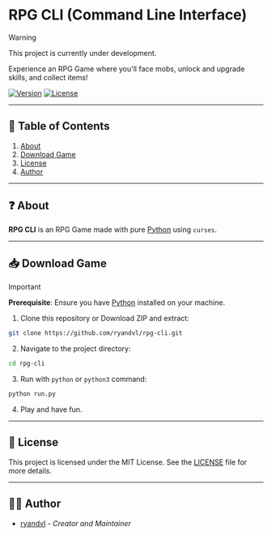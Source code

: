 # RPG CLI (Command Line Interface)

> [!WARNING]
> This project is currently under development.

Experience an RPG Game where you'll face mobs, unlock and upgrade skills, and collect items!

[![Version](https://img.shields.io/badge/version-1.0.0-blue.svg)](https://shields.io)
[![License](https://img.shields.io/badge/license-MIT-green.svg)](LICENSE)

---

## 📑 Table of Contents
1. [About](#-about)
3. [Download Game](#-download-game)
5. [License](#-license)
6. [Author](#-author)

---

## ❓ About

**RPG CLI** is an RPG Game made with pure [Python](https://www.python.org/) using `curses`.

---

## 📥 Download Game

> [!IMPORTANT]
> **Prerequisite**:
> Ensure you have [Python](https://www.python.org/) installed on your machine.

1. Clone this repository or Download ZIP and extract:
  ```bash
  git clone https://github.com/ryandvl/rpg-cli.git
  ```
2. Navigate to the project directory:
  ```bash
  cd rpg-cli
  ```
3. Run with `python` or `python3` command:
  ```bash
  python run.py
  ```
4. Play and have fun.

---

## 📝 License

This project is licensed under the MIT License. See the [LICENSE](LICENSE) file for more details.

---

## 👨‍💻 Author

- [ryandvl](https://github.com/ryandvl) - *Creator and Maintainer*
